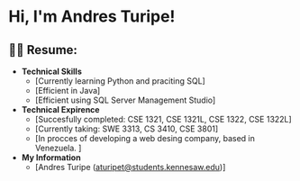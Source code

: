 <h1>Hi, I'm Andres Turipe! </h1>

<h2>👨‍💻 Resume:</h2>

- <b>Technical Skills </b>
  - [Currently learning Python and praciting SQL]
  - [Efficient in Java]
  - [Efficient using SQL Server Management Studio]
- <b>Technical Expirence</b>
  - [Succesfully completed: CSE 1321, CSE 1321L, CSE 1322, CSE 1322L]
  - [Currently taking: SWE 3313, CS 3410, CSE 3801]
  - [In procces of developing a web desing company, based in Venezuela. ]
- <b>My Information</b>
  - [Andres Turipe (aturipet@students.kennesaw.edu)]
